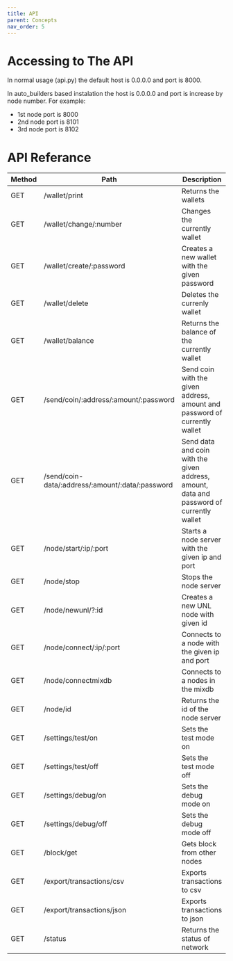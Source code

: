 ```yaml
---
title: API
parent: Concepts
nav_order: 5
---
```


# Accessing to The API

In normal usage (api.py) the default host is 0.0.0.0 and port is 8000.

In auto_builders based instalation the host is 0.0.0.0 and port is
increase by node number. For example:

- 1st node port is 8000
- 2nd node port is 8101
- 3rd node port is 8102

# API Referance

| Method | Path                                             | Description                                                                              |
| ------ | ------------------------------------------------ | ---------------------------------------------------------------------------------------- |
| GET    | /wallet/print                                    | Returns the wallets                                                                      |
| GET    | /wallet/change/:number                           | Changes the currently wallet                                                             |
| GET    | /wallet/create/:password                         | Creates a new wallet with the given password                                             |
| GET    | /wallet/delete                                   | Deletes the currenly wallet                                                              |
| GET    | /wallet/balance                                  | Returns the balance of the currently wallet                                              |
| GET    | /send/coin/:address/:amount/:password            | Send coin with the given address, amount and password of currently wallet                |
| GET    | /send/coin-data/:address/:amount/:data/:password | Send data and coin with the given address, amount, data and password of currently wallet |
| GET    | /node/start/:ip/:port                            | Starts a node server with the given ip and port                                          |
| GET    | /node/stop                                       | Stops the node server                                                                    |
| GET    | /node/newunl/?:id                                | Creates a new UNL node with given id                                                     |
| GET    | /node/connect/:ip/:port                          | Connects to a node with the given ip and port                                            |
| GET    | /node/connectmixdb                               | Connects to a nodes in the mixdb                                                         |
| GET    | /node/id                                         | Returns the id of the node server                                                        |
| GET    | /settings/test/on                                | Sets the test mode on                                                                    |
| GET    | /settings/test/off                               | Sets the test mode off                                                                   |
| GET    | /settings/debug/on                               | Sets the debug mode on                                                                   |
| GET    | /settings/debug/off                              | Sets the debug mode off                                                                  |
| GET    | /block/get                                       | Gets block from other nodes                                                              |
| GET    | /export/transactions/csv                         | Exports transactions to csv                                                              |
| GET    | /export/transactions/json                        | Exports transactions to json                                                             |
| GET    | /status                                          | Returns the status of network                                                            |
